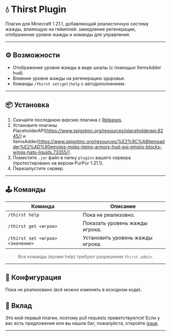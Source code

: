 # 💧 Thirst Plugin

Плагин для Minecraft 1.21.1, добавляющий реалистичную систему жажды, влияющую на геймплей: замедление регенерации, отображение уровня жажды и команды для управления.

---

## ⚙️ Возможности

- Отображение уровня жажды в виде шкалы (с помощью ItemsAdder hud).
- Влияние уровня жажды на регенерацию здоровья.
- Команды `/thirst set|get|help` с автодополнением.

---

## 📦 Установка

1. Скачайте последнюю версию плагина с [Releases](https://github.com/Limon4ik349/Thirst/releases).
2. Установите плагины PlaceholderAPI[https://www.spigotmc.org/resources/placeholderapi.6245/] и ItemsAdder[https://www.spigotmc.org/resources/%E2%9C%A8itemsadder%E2%AD%90emotes-mobs-items-armors-hud-gui-emojis-blocks-wings-hats-liquids.73355/].
2. Поместите `.jar` файл в папку `plugins` вашего сервера (протестировано на версии PurPur 1.21.1).
3. Перезапустите сервер.

---

## 🕹️ Команды

| Команда | Описание |
|---------|----------|
| `/thirst help` | Пока не реализовно. |
| `/thirst get <игрок>` | Показать уровень жажды игрока. |
| `/thirst set <игрок> <значение>` | Установить уровень жажды игрока. |

> Все команды (кроме help) требуют разрешения `thirst.admin`.

---

## 🔧 Конфигурация

Пока не реализовано (всё можно изменить в исходном коде).

## 🤝 Вклад

Это мой первый плагин, поэтому pull requests приветствуются! Если у вас есть предложения или вы нашли баг, пожалуйста, откройте [issue](https://github.com/Limon4ik349/Thirst/issues).

---
